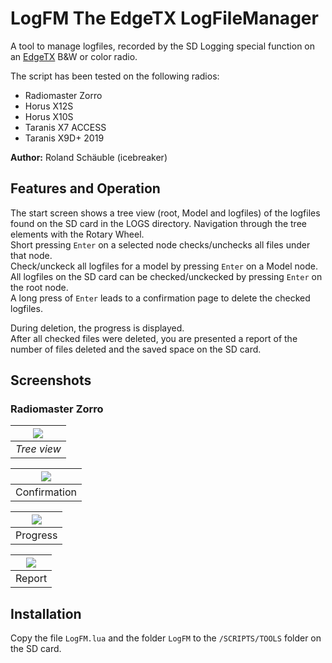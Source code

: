 # LogFM The EdgeTX LogFileManager
A tool to manage logfiles, recorded by the SD Logging special function
on an [EdgeTX](https://github.com/EdgeTX/edgetx) B&W or color radio.

The script has been tested on the following radios:
- Radiomaster Zorro
- Horus X12S
- Horus X10S
- Taranis X7 ACCESS
- Taranis X9D+ 2019

**Author:** Roland Schäuble (icebreaker)

## Features and Operation
The start screen shows a tree view (root, Model and logfiles) of the logfiles found on the SD card in the LOGS directory.
Navigation through the tree elements with the Rotary Wheel.
<br/>
Short pressing ```Enter``` on a selected node checks/unchecks all files under that node.
<br/>
Check/unckeck all logfiles for a model by pressing ```Enter``` on a Model node.
<br/>
All logfiles on the SD card can be checked/unckecked by pressing ```Enter``` on the root node.
<br/>
A long press of ```Enter``` leads to a confirmation page to delete the checked logfiles.

During deletion, the progress is displayed.
<br/>
After all checked files were deleted, you are presented a report
of the number of files deleted and the saved space on the SD card.

## Screenshots
### Radiomaster Zorro
| ![](https://github.com/user-attachments/assets/a86aa20c-747c-48a3-ac11-5144622ec98e) |
|:--:|
| *Tree view* |

| ![](https://github.com/user-attachments/assets/835705d0-1f88-4ff6-803e-7915701d4087) |
|:--:|
| Confirmation |

| ![](https://github.com/user-attachments/assets/73dc9109-de82-4f1b-abe3-d030bfaa8c1c) |
|:--:|
| Progress |

| ![](https://github.com/user-attachments/assets/9d906af2-37e5-435c-adfb-189b4e62941b) |
|:--:|
| Report |

## Installation
Copy the file ```LogFM.lua``` and the folder ```LogFM``` to the ```/SCRIPTS/TOOLS``` folder on the SD card.
